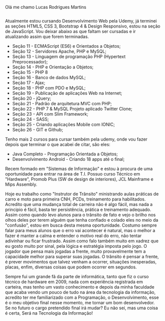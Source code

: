  Olá me chamo Lucas Rodrigues Martins

<div>
 <img class="fa-brands fa-js"></img>
</div>

 Atualmente estou cursando Desenvolvimento Web pela Udemy, já terminei as seções HTML5, CSS 3, Bootstrap 4 & Design Responsivo, estou na seção de JavaScript.
 Vou deixar abaixo as que faltam ser cursadas e ir atualizando assim que forem terminadas.
- Seção 11 - ECMAScript (ES6) e Orientados a Objetos;
- Seção 12 - Servidores Apache, PHP e MySQL;
- Seção 13 - Linguagem de programação PHP (Hypertext Preprocessador);
- Seção 14 - PHP e Orientação a Objetos;
- Seção 15 - PHP 8
- Seção 16 - Banco de dados MySQL;
- Seção 17 - Ajax;
- Seção 18 - PHP com PDO e MySQL;
- Seção 19 - Publicação de aplicações Web na Internet;
- Seção 20 - jQuery;
- Seção 21 - Padrão de arquitetura MVC com PHP;
- Seção 22 - PHP 7 & MySQL Projeto aplicado Twitter Clone;
- Seção 23 - API com Slim Framework;
- Seção 24 - SASS;
- Seção 25 - Criando aplicações Mobile com IONIC;
- Seção 26 - GIT e Github;

Tenho mais 2 cursos para cursar também pela udemy, onde vou fazer depois que terminar o que acabei de citar, são eles:
- Java Completo - Programação Orientada a Objetos;
- Desenvolvimento Android - Criando 18 apps até o final;

Recem formado em "Sistemas de Informação" e estou à procura de uma oportunidade para entrar na área de T.I.
Possuo curso Técnico em "Hardware", Promob Plus (SW de design de interiores), JCL Mainframe e Mips Assembly.

 Hoje eu trabalho como "Instrutor de Trânsito" ministrando aulas práticas de carro e moto para primeira CNH, PCDs, treinamento para habilitados.
 Acredito que uma mudança total de carreira não é algo fácil, mas nada a principio é fácil, basta ter persistência, prática e treinamento adequado. 
 Assim como quando levo alunos para o trânsito de fato e vejo o brilho nos olhos deles por terem alguém que tenha confiado e colado eles no meio da "confusão", estou em busca desta mesma oportunidade.
Costumo sempre falar para meus alunos que o erro vai acontecer é natural, mas o melhor a fazer é manter a calma e entender o motivo real do erro, não tentar adivinhar ou ficar frustrado.
Assim como falo também muito em xadrez que eu gosto muito por sinal, pela lógica e estratégia imposta pelo jogo. O jogador que pensa mais jogadas a frente, muito provavelmente tem a capacidade melhor para superar suas jogadas.
O trânsito é pensar a frente, é prever movimentos que talvez venham a ocorrer, situações inesperadas, placas, enfim, diversas coisas que podem ocorrer em segundos.

Sempre fui um grande fã da parte de informática, tanto que fiz o curso técnico de hardware em 2009, nada com experiência registrada em carteira, mas tenho um vasto conhecimento e depois da minha faculdade que acaba vendo um pouco de tudo na área da tecnologia da informação, acredito ter me familiarizado com a Programação, o Desenvolvimento, esse é o meu objetivo final nesse momento, me tornar um bom desenvolvedor.
Se no futuro o cargo pretendido final irá mudar? Eu não sei, mas uma coisa é certa, Será na Tecnologia da Informação!
 
 


